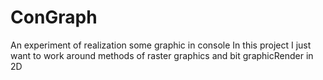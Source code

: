 # ConGraph
An experiment of realization some graphic in console
In this project I just want to work around methods of raster graphics and bit graphicRender in 2D

